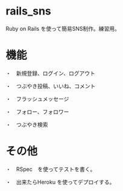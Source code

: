 # rails_sns
Ruby on Rails を使って簡易SNS制作。練習用。

# 機能
・　新規登録、ログイン、ログアウト

・　つぶやき投稿、いいね、コメント

・　フラッシュメッセージ

・　フォロー、フォロワー

・　つぶやき検索

# その他
・　RSpec　を使ってテストを書く。

・　出来たらHeroku を使ってデプロイする。

